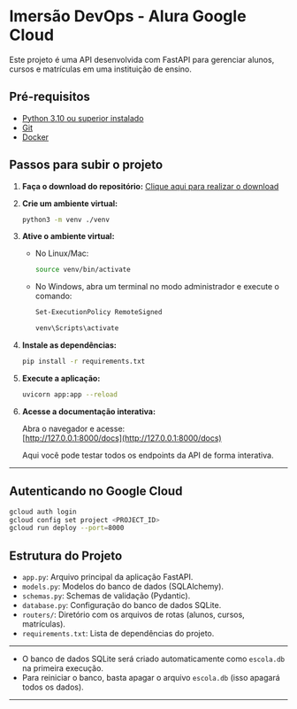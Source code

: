 # Imersão DevOps - Alura Google Cloud

Este projeto é uma API desenvolvida com FastAPI para gerenciar alunos, cursos e matrículas em uma instituição de ensino.

## Pré-requisitos

- [Python 3.10 ou superior instalado](https://www.python.org/downloads/)
- [Git](https://git-scm.com/downloads)
- [Docker](https://www.docker.com/get-started/)

## Passos para subir o projeto

1. **Faça o download do repositório:**
   [Clique aqui para realizar o download](https://github.com/guilhermeonrails/imersao-devops/archive/refs/heads/main.zip)

2. **Crie um ambiente virtual:**

   ```sh
   python3 -m venv ./venv
   ```

3. **Ative o ambiente virtual:**

   - No Linux/Mac:
     ```sh
     source venv/bin/activate
     ```
   - No Windows, abra um terminal no modo administrador e execute o comando:

     ```sh
     Set-ExecutionPolicy RemoteSigned
     ```

     ```sh
     venv\Scripts\activate
     ```

4. **Instale as dependências:**

   ```sh
   pip install -r requirements.txt
   ```

5. **Execute a aplicação:**

   ```sh
   uvicorn app:app --reload
   ```

6. **Acesse a documentação interativa:**

   Abra o navegador e acesse:  
   [http://127.0.0.1:8000/docs](http://127.0.0.1:8000/docs)

   Aqui você pode testar todos os endpoints da API de forma interativa.

---

## Autenticando no Google Cloud

```sh
gcloud auth login
gcloud config set project <PROJECT_ID>
gcloud run deploy --port=8000
```

## Estrutura do Projeto

- `app.py`: Arquivo principal da aplicação FastAPI.
- `models.py`: Modelos do banco de dados (SQLAlchemy).
- `schemas.py`: Schemas de validação (Pydantic).
- `database.py`: Configuração do banco de dados SQLite.
- `routers/`: Diretório com os arquivos de rotas (alunos, cursos, matrículas).
- `requirements.txt`: Lista de dependências do projeto.

---

- O banco de dados SQLite será criado automaticamente como `escola.db` na primeira execução.
- Para reiniciar o banco, basta apagar o arquivo `escola.db` (isso apagará todos os dados).

---
